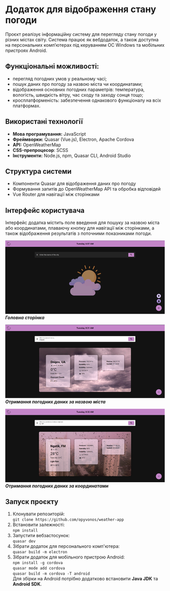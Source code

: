 # Додаток для відображення стану погоди

Проєкт реалізує інформаційну систему для перегляду стану погоди у різних містах світу. Система працює як вебдодаток, а також доступна на персональних комп’ютерах під керуванням ОС Windows та мобільних пристроях Android.

## Функціональні можливості:

- перегляд погодних умов у реальному часі;
- пошук даних про погоду за назвою міста чи координатами;
- відображення основних погодних параметрів: температура, вологість, швидкість вітру, час сходу та заходу сонця тощо;
- кросплатформеність: забезпечення однакового функціоналу на всіх платформах.

## Використані технології

- **Мова програмування:** JavaScript
- **Фреймворки:** Quasar (Vue.js), Electron, Apache Cordova
- **API:** OpenWeatherMap
- **CSS-препроцесор**: SCSS
- **Інструменти:** Node.js, npm, Quasar CLI, Android Studio

## Структура системи

- Компоненти Quasar для відображення даних про погоду
- Формування запитів до OpenWeatherMap API та обробка відповідей
- Vue Router для навігації між сторінками

## Інтерфейс користувача

Інтерфейс додатка містить поле введення для пошуку за назвою міста або координатами, плаваючу кнопку для навігації між сторінками, а також відображення результатів з поточними показниками погоди.

![Головна сторінка](demo/demo1.png)  
***Головна сторінка***

![Отримання погоди за назвою міста](demo/demo2.png)  
***Отримання погодних даних за назвою міста***

![Отримання погоди за координатами](demo/demo3.png)  
***Отримання погодних даних за координатами***

## Запуск проєкту

1. Клонувати репозиторій:  
	`git clone https://github.com/opyvonos/weather-app`
2. Встановити залежності:  
	`npm install`
3. Запустити вебзастосунок:  
	`quasar dev`
4. Зібрати додаток для персонального комп'ютера:  
	`quasar build -m electron`
5. Зібрати додаток для мобільного пристрою Android:  
	`npm install -g cordova`  
	`quasar mode add cordova`  
	`quasar build -m cordova -T android`  
	Для збірки на Android потрібно додатково встановити **Java JDK** та **Android SDK**.